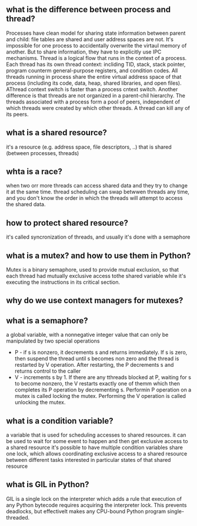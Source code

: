 ## what is the difference between process and thread?
Processes have clean model for sharing state information between parent and child:
file tables are shared and user address spaces are not. It's impossible for one process
to accidentally overwrite the virtaul memory of another. But to share information,
they have to explicitly use IPC mechanisms.
Thread is a logical flow that runs in the context of a process.
Each thread has its own thread context:
incliding TID, stack, stack pointer, program counterm general-purpose registers,
and condition codes. All threads running in process share the entire virtual address space of that process (including its code, data, heap, shared libraries, and open files).
AThread context switch is faster than a process cntext switch. 
Another difference is that threads are not organized in a parent-chil hierarchy.
The threads associated with a process form a pool of peers, independent of which
threads were created by which other threads.
A thread can kill any of its peers. 

## what is a shared resource?
it's a resource (e.g. address space, file descriptors, ..) that is shared (between processes, threads)

## whta is a race?
when two orr more threads can access shared data and they try to change it at the same time.
thread scheduling can swap betwwen threads any time, and you don't know the order in which the threads will attempt to access the shared data.

## how to protect shared resource?
it's called syncronization of threads, and usually it's done with a semaphore

## what is a mutex? and how to use them in Python?
Mutex is a binary semaphore, used to provide mutual exclusion, so that each thread had mutually exclusive access tothe shared variable while it's executing the instructions in its critical section. 

## why do we use context managers for mutexes?

## what is a semaphore?
a global variable, with a nonnegative integer value that can only be manipulated by two special operations
- P - if s is nonzero, it decrements s and returns immediately. If s is zero, then suspend the thread until s becomes non zero and the thread is restarted by V
operation. After restarting, the P decrements s and returns control to the caller
- V - increments s by 1. If there are any tthreads blocked at P, waiting for s to become nonzero,
the V restarts exactly one of themm which then completes its P operation by decrementing s.
Performin P operation on a mutex is called locking the mutex.
Performing the V operation is called unlocking the mutex.

## what is a condition variable?
a variable that is used for scheduling accesses to shared resources.
it can be used to wait for some event to happen and then get exclusive access to a shared resource
it's possible to have multiple condition variables share one lock, which allows
coordinating exclusive access to a shared resource
between different tasks interested in particular states of that shared resource

## what is GIL in Python?
GIL is a single lock on the interpreter which adds a rule that execution of any Python bytecode requires acquiring the interpreter lock. This prevents deadlocks,
but effectivelt makes any CPU-bound Python program single-threaded.

